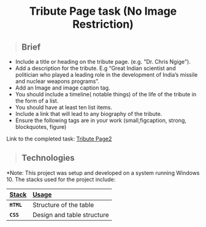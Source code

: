 <div align=center>
<h1>Tribute Page task (No Image Restriction)</h1>
</div>


> ## Brief

- Include a title or heading on the tribute page. (e.g. "Dr.  Chris Ngige").
- Add a description for the tribute. E.g “Great Indian scientist and politician who played a leading role in the development of India’s missile and nuclear weapons programs”.
- Add an Image and image caption tag. 
- You should include a timeline( notable things) of the life of the tribute in the form of a list.
- You should have at least ten list items.
- Include a link that will lead to any biography of the tribute.
- Ensure the following tags are in your work (small,figcaption, strong, blockquotes, figure)


Link to the completed task: [Tribute Page2](https://codepen.io/PaulynB/pen/KKQXyoo)


> ## Technologies

<p align="justify">
*Note: This project was setup and developed on a system running Windows 10. The stacks used for the project include:
</p>

| <b><u>Stack</u></b>          | <b><u>Usage</u></b>   |
| :--------------------------- | :-------------------- |
| **`HTML`**             | Structure of the table |
| **`CSS`**               | Design and table structure  |
